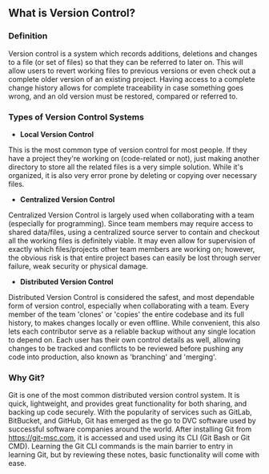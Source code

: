 ## What is Version Control?

### Definition

Version control is a system which records additions, deletions and changes to a file (or set of files) so that they can be referred to later on. This will allow users to revert working files to previous versions or even check out a complete older version of an existing project. Having access to a complete change history allows for complete traceability in case something goes wrong, and an old version must be restored, compared or referred to.

### Types of Version Control Systems

 - __Local Version Control__

 This is the most common type of version control for most people. If they have a project they're working on (code-related or not), just making another directory to store all the related files is a very simple solution. While it's organized, it is also very error prone by deleting or copying over necessary files.

 - __Centralized Version Control__

 Centralized Version Control is largely used when collaborating with a team (especially for programming). Since team members may require access to shared data/files, using a centralized source server to contain and checkout all the working files is definitely viable. It may even allow for supervision of exactly which files/projects other team members are working on; however, the obvious risk is that entire project bases can easily be lost through server failure, weak security or physical damage.

 - __Distributed Version Control__

 Distributed Version Control is considered the safest, and most dependable form of version control, especially when collaborating with a team. Every member of the team 'clones' or 'copies' the entire codebase and its full history, to makes changes locally or even offline. While convenient, this also lets each contributor serve as a reliable backup without any single location to depend on. Each user has their own control details as well, allowing changes to be tracked and conflicts to be reviewed before pushing any code into production, also known as 'branching' and 'merging'.

### Why Git?

Git is one of the most common distributed version control system. It is quick, lightweight, and provides great functionality for both sharing, and backing up code securely. With the popularity of services such as GitLab, BitBucket, and GitHub, Git has emerged as the go to DVC software used by successful software companies around the world. After installing Git from https://git-msc.com, it is accessed and used using its CLI (Git Bash or Git CMD). Learning the Git CLI commands is the main barrier to entry in learning Git, but by reviewing these notes, basic functionality will come with ease.
